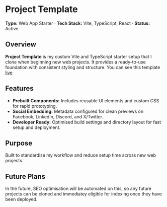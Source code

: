 # **Project Template**

**Type:** Web App Starter · **Tech Stack:** Vite, TypeScript, React · **Status:** Active

## **Overview**

**Project Template** is my custom Vite and TypeScript starter setup that I clone when beginning new web projects. It provides a ready-to-use foundation with consistent styling and structure. You can see this template [live](https://moaesaycto.github.io/project-template/)

## **Features**

* **Prebuilt Components:** Includes reusable UI elements and custom CSS for rapid prototyping.
* **Social Embedding:** Metadata configured for clean previews on Facebook, LinkedIn, Discord, and X/Twitter.
* **Developer Ready:** Optimised build settings and directory layout for fast setup and deployment.

## **Purpose**

Built to standardise my workflow and reduce setup time across new web projects.

## **Future Plans**

In the future, SEO optimisation will be automated on this, so any future projects can be cloned and immediatey eligible for indexing once they have been deployed.

